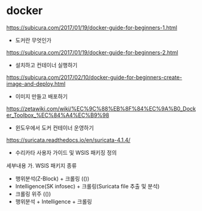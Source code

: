 # docker

https://subicura.com/2017/01/19/docker-guide-for-beginners-1.html
- 도커란 무엇인가

https://subicura.com/2017/01/19/docker-guide-for-beginners-2.html 
- 설치하고 컨테이너 실행하기

https://subicura.com/2017/02/10/docker-guide-for-beginners-create-image-and-deploy.html
- 이미지 만들고 배포하기

https://zetawiki.com/wiki/%EC%9C%88%EB%8F%84%EC%9A%B0_Docker_Toolbox_%EC%84%A4%EC%B9%98
- 윈도우에서 도커 컨테이너 운영하기

https://suricata.readthedocs.io/en/suricata-4.1.4/
- 수리카타 사용자 가이드 및 WSIS 패키징 정의 

세부내용
가. WSIS 패키지 종류
- 행위분석(Z-Block) + 크롤링 (())      
- Intelligence(SK infosec) + 크롤링(Suricata file 추출 및 분석)       
- 크롤링 위주 (())            
- 행위분석 + Intelligence + 크롤링   
